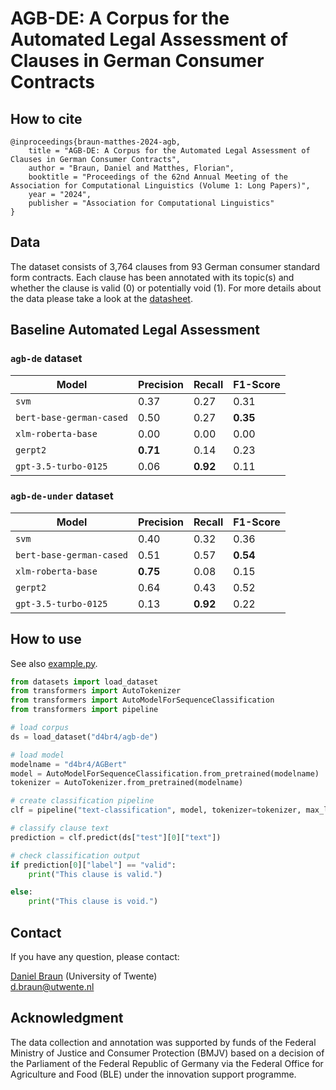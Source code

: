 # AGB-DE: A Corpus for the Automated Legal Assessment of Clauses in German Consumer Contracts

## How to cite
```
@inproceedings{braun-matthes-2024-agb,
    title = "AGB-DE: A Corpus for the Automated Legal Assessment of Clauses in German Consumer Contracts", 
    author = "Braun, Daniel and Matthes, Florian",
    booktitle = "Proceedings of the 62nd Annual Meeting of the Association for Computational Linguistics (Volume 1: Long Papers)",
    year = "2024",
    publisher = "Association for Computational Linguistics"
}
```

## Data

The dataset consists of 3,764 clauses from 93 German consumer standard form contracts. Each clause has been annotated with its topic(s) and whether the clause is valid (0) or potentially void (1). For more details about the data please take a look at the [datasheet](https://github.com/DaBr01/AGB-DE/wiki).

## Baseline Automated Legal Assessment

### ``agb-de`` dataset
| Model                      | Precision | Recall   | F1-Score |
|----------------------------|----------|----------|----------|
| ``svm``                    | 0.37     | 0.27     | 0.31     |
| ``bert-base-german-cased`` | 0.50     | 0.27     | **0.35** |
| ``xlm-roberta-base``       | 0.00     | 0.00     | 0.00     |
| ``gerpt2``                 | **0.71** | 0.14     | 0.23     |
| ``gpt-3.5-turbo-0125 ``    | 0.06     | **0.92** | 0.11     |


### ``agb-de-under`` dataset
| Model                     | Precision | Recall   | F1-Score |
|---------------------------|-----------|----------|----------|
| ``svm``                   | 0.40      | 0.32     | 0.36     |
| ``bert-base-german-cased``| 0.51      | 0.57     | **0.54** |
| ``xlm-roberta-base``      | **0.75**  | 0.08     | 0.15     |
| ``gerpt2``                | 0.64      | 0.43     | 0.52     |
| ``gpt-3.5-turbo-0125 ``   | 0.13      | **0.92** | 0.22     |

## How to use

See also [example.py](usage/example.py).

```python
from datasets import load_dataset
from transformers import AutoTokenizer
from transformers import AutoModelForSequenceClassification
from transformers import pipeline

# load corpus
ds = load_dataset("d4br4/agb-de")

# load model
modelname = "d4br4/AGBert"
model = AutoModelForSequenceClassification.from_pretrained(modelname)
tokenizer = AutoTokenizer.from_pretrained(modelname)

# create classification pipeline
clf = pipeline("text-classification", model, tokenizer=tokenizer, max_length=512, truncation=True)

# classify clause text
prediction = clf.predict(ds["test"][0]["text"])

# check classification output
if prediction[0]["label"] == "valid":
    print("This clause is valid.")

else:
    print("This clause is void.")
```

## Contact

If you have any question, please contact:

[Daniel Braun](https://www.daniel-braun.science) (University of Twente)<br>
[d.braun@utwente.nl](mailto:d.braun@utwente.nl)

## Acknowledgment
The data collection and annotation was supported by funds of the Federal Ministry of Justice and Consumer
Protection (BMJV) based on a decision of the Parliament of the Federal Republic of Germany
via the Federal Office for Agriculture and Food (BLE) under the innovation support
programme.

